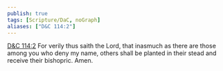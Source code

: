 ```yaml
---
publish: true
tags: [Scripture/DaC, noGraph]
aliases: ["D&C 114:2"]
---
```

[D&C 114:2](https://churchofjesuschrist.org/study/scriptures/dc-testament/dc/114?lang=eng&id=p2#p2) For verily thus saith the Lord, that inasmuch as there are those among you who deny my name, others shall be planted in their stead and receive their bishopric. Amen.





